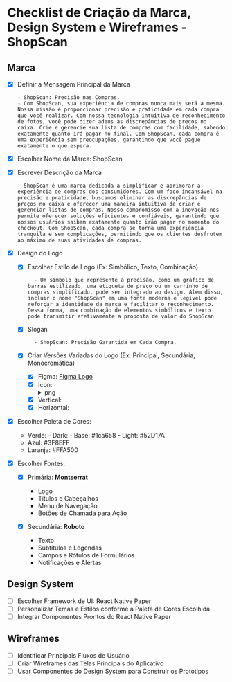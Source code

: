 # Checklist de Criação da Marca, Design System e Wireframes - ShopScan

## Marca

- [x] Definir a Mensagem Principal da Marca

      - ShopScan: Precisão nas Compras.
      - Com ShopScan, sua experiência de compras nunca mais será a mesma. Nossa missão é proporcionar precisão e praticidade em cada compra que você realizar. Com nossa tecnologia intuitiva de reconhecimento de fotos, você pode dizer adeus às discrepâncias de preços no caixa. Crie e gerencie sua lista de compras com facilidade, sabendo exatamente quanto irá pagar no final. Com ShopScan, cada compra é uma experiência sem preocupações, garantindo que você pague exatamente o que espera.
- [x] Escolher Nome da Marca: ShopScan
- [x] Escrever Descrição da Marca

      - ShopScan é uma marca dedicada a simplificar e aprimorar a experiência de compras dos consumidores. Com um foco incansável na precisão e praticidade, buscamos eliminar as discrepâncias de preços no caixa e oferecer uma maneira intuitiva de criar e gerenciar listas de compras. Nosso compromisso com a inovação nos permite oferecer soluções eficientes e confiáveis, garantindo que nossos usuários saibam exatamente quanto irão pagar no momento do checkout. Com ShopScan, cada compra se torna uma experiência tranquila e sem complicações, permitindo que os clientes desfrutem ao máximo de suas atividades de compras.
- [x] Design do Logo
  - [x] Escolher Estilo de Logo (Ex: Simbólico, Texto, Combinação)
  
          - Um símbolo que represente a precisão, como um gráfico de barras estilizado, uma etiqueta de preço ou um carrinho de compras simplificado, pode ser integrado ao design. Além disso, incluir o nome "ShopScan" em uma fonte moderna e legível pode reforçar a identidade da marca e facilitar o reconhecimento. Dessa forma, uma combinação de elementos simbólicos e texto pode transmitir efetivamente a proposta de valor do ShopScan
  - [x] Slogan
  
          - ShopScan: Precisão Garantida em Cada Compra.
  - [x] Criar Versões Variadas do Logo (Ex: Principal, Secundária, Monocromática)
     
       - [x] Figma:  [Figma Logo](https://www.figma.com/file/3m6xt4aIb66zcDF8L2VEqC/ShopScan---Design-System?type=design&node-id=2303-66&mode=design) 
       - [x] Icon: <details><summary>png</summary> ![image](https://github.com/brunovjk/ShopScan/assets/95647348/c630f347-9131-4d0e-a0cb-3014816db5bb) </details>
       - [x] Vertical:
       - [x] Horizontal:
            
- [x] Escolher Paleta de Cores:
  - Verde: 
        - Dark:
        - Base: #1ca658
        - Light: #52D17A
  - Azul: #3F8EFF
  - Laranja: #FFA500
    
- [x] Escolher Fontes:
  - [x] Primária: **Montserrat**
    - Logo
    - Títulos e Cabeçalhos
    - Menu de Navegação
    - Botões de Chamada para Ação
      
  - [x] Secundária: **Roboto**
    - Texto
    - Subtítulos e Legendas
    - Campos e Rótulos de Formulários
    - Notificações e Alertas


## Design System

- [ ] Escolher Framework de UI: React Native Paper
- [ ] Personalizar Temas e Estilos conforme a Paleta de Cores Escolhida
- [ ] Integrar Componentes Prontos do React Native Paper

## Wireframes

- [ ] Identificar Principais Fluxos de Usuário
- [ ] Criar Wireframes das Telas Principais do Aplicativo
- [ ] Usar Componentes do Design System para Construir os Prototipos
